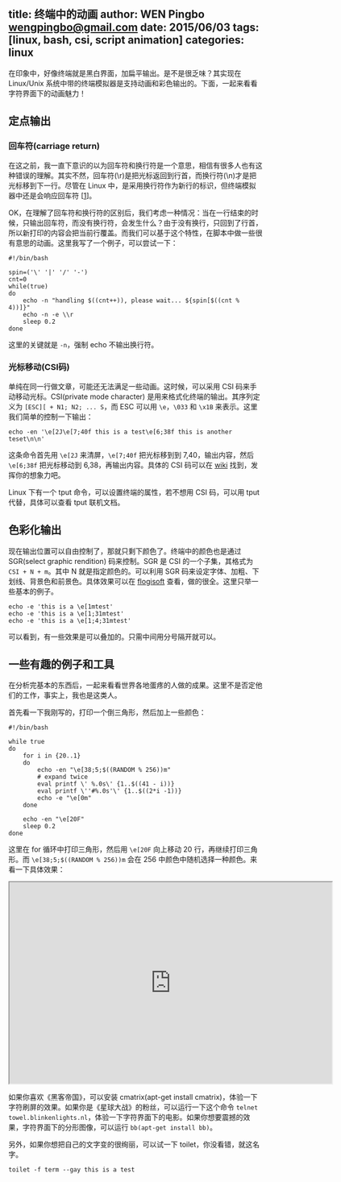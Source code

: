 title: 终端中的动画
author: WEN Pingbo <wengpingbo@gmail.com>
date: 2015/06/03
tags: [linux, bash, csi, script animation]
categories: linux
---

在印象中，好像终端就是黑白界面，加扁平输出。是不是很乏味？其实现在 Linux/Unix 系统中带的终端模拟器是支持动画和彩色输出的。下面，一起来看看字符界面下的动画魅力！

## 定点输出

### 回车符(carriage return)

在这之前，我一直下意识的以为回车符和换行符是一个意思，相信有很多人也有这种错误的理解。其实不然，回车符(\r)是把光标返回到行首，而换行符(\n)才是把光标移到下一行。尽管在 Linux 中，是采用换行符作为新行的标识，但终端模拟器中还是会响应回车符 [[1](http://en.wikipedia.org/wiki/Newline)]。

OK，在理解了回车符和换行符的区别后，我们考虑一种情况：当在一行结束的时候，只输出回车符，而没有换行符，会发生什么？由于没有换行，只回到了行首，所以新打印的内容会把当前行覆盖。而我们可以基于这个特性，在脚本中做一些很有意思的动画。这里我写了一个例子，可以尝试一下：

<!-- more -->

```
#!/bin/bash

spin=('\' '|' '/' '-')
cnt=0
while(true)
do
	echo -n "handling $((cnt++)), please wait... ${spin[$((cnt % 4))]}"
	echo -n -e \\r
	sleep 0.2
done
```

这里的关键就是 `-n`，强制 echo 不输出换行符。

### 光标移动(CSI码)

单纯在同一行做文章，可能还无法满足一些动画。这时候，可以采用 CSI 码来手动移动光标。CSI(private mode character) 是用来格式化终端的输出。其序列定义为 `[ESC][ + N1; N2; ... S`，而 ESC 可以用 `\e`，`\033` 和 `\x1B` 来表示。这里我们简单的控制一下输出：

```
echo -en '\e[2J\e[7;40f this is a test\e[6;38f this is another teset\n\n'
```

这条命令首先用 `\e[2J` 来清屏，`\e[7;40f` 把光标移到到 7,40，输出内容，然后 `\e[6;38f` 把光标移动到 6,38，再输出内容。具体的 CSI 码可以在 [wiki](http://en.wikipedia.org/wiki/ANSI_escape_code) 找到，发挥你的想象力吧。

Linux 下有一个 tput 命令，可以设置终端的属性，若不想用 CSI 码，可以用 tput 代替，具体可以查看 tput 联机文档。

## 色彩化输出

现在输出位置可以自由控制了，那就只剩下颜色了。终端中的颜色也是通过 SGR(select graphic rendition) 码来控制。SGR 是 CSI 的一个子集，其格式为 `CSI + N + m`。其中 N 就是指定颜色的。可以利用 SGR 码来设定字体、加粗、下划线、背景色和前景色。具体效果可以在 [flogisoft](http://misc.flogisoft.com/bash/tip_colors_and_formatting) 查看，做的很全。这里只举一些基本的例子。

```
echo -e 'this is a \e[1mtest'
echo -e 'this is a \e[1;31mtest'
echo -e 'this is a \e[1;4;31mtest'
```
可以看到，有一些效果是可以叠加的。只需中间用分号隔开就可以。

## 一些有趣的例子和工具

在分析完基本的东西后，一起来看看世界各地蛋疼的人做的成果。这里不是否定他们的工作，事实上，我也是这类人。

首先看一下我刚写的，打印一个倒三角形，然后加上一些颜色：

```
#!/bin/bash

while true
do
	for i in {20..1}
	do
		echo -en "\e[38;5;$((RANDOM % 256))m"
		# expand twice
		eval printf \' %.0s\' {1..$((41 - i))}
		eval printf \''#%.0s'\' {1..$((2*i -1))}
		echo -e "\e[0m"
	done

	echo -en "\e[20F"
	sleep 0.2
done
```

这里在 for 循环中打印三角形，然后用 `\e[20F` 向上移动 20 行，再继续打印三角形。而 `\e[38;5;$((RANDOM % 256))m` 会在 256 中颜色中随机选择一种颜色。来看一下具体效果：

<iframe src="http://showterm.io/3f1083e4211e37bd25fdd" width="640" height="400"></iframe>

如果你喜欢《黑客帝国》，可以安装 cmatrix(apt-get install cmatrix)，体验一下字符刷屏的效果。如果你是《星球大战》的粉丝，可以运行一下这个命令 `telnet towel.blinkenlights.nl`，体验一下字符界面下的电影。如果你想要震撼的效果，字符界面下的分形图像，可以运行 `bb(apt-get install bb)`。

另外，如果你想把自己的文字变的很绚丽，可以试一下 toilet，你没看错，就这名字。

```
toilet -f term --gay this is a test
```
